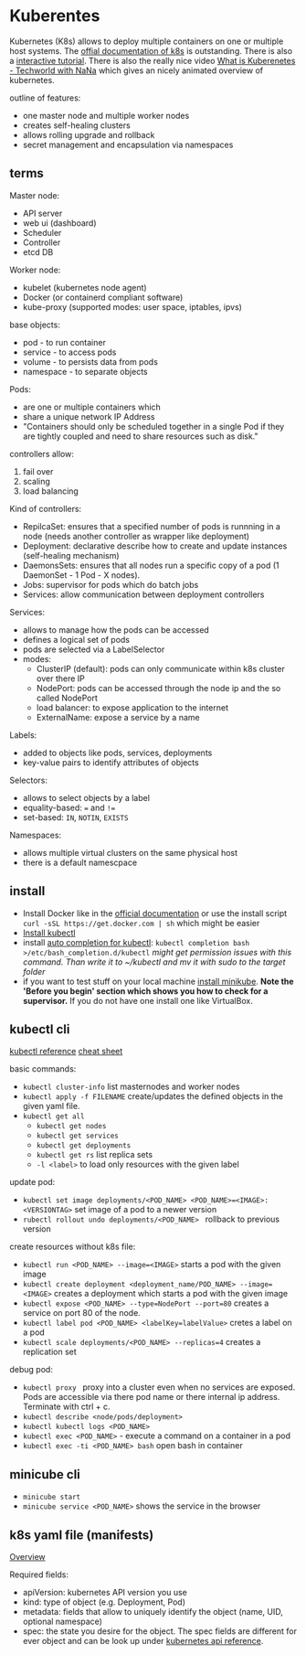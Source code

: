 # Kuberentes 

Kubernetes (K8s) allows to deploy multiple containers on one or multiple host systems. The [offial documentation of k8s](https://kubernetes.io/docs/) is outstanding. There is also a [interactive tutorial](https://kubernetes.io/docs/tutorials/kubernetes-basics/). There is also the really nice video [What is Kuberenetes - Techworld with NaNa](https://www.youtube.com/watch?v=VnvRFRk_51k) which gives an nicely animated overview of kubernetes.

outline of features:
- one master node and multiple worker nodes
- creates self-healing clusters
- allows rolling upgrade and rollback
- secret management and encapsulation via namespaces

## terms

Master node:
- API server
- web ui (dashboard)
- Scheduler
- Controller
- etcd DB

Worker node:
- kubelet (kubernetes node agent)
- Docker (or containerd compliant software)
- kube-proxy (supported modes: user space, iptables, ipvs)

base objects:
- pod - to run container
- service - to access pods
- volume - to persists data from pods
- namespace - to separate objects 

Pods:
- are one or multiple containers which
- share a unique network IP Address
- "Containers should only be scheduled together in a single Pod if they are tightly coupled and need to share resources such as disk."

controllers allow:
1. fail over
2. scaling
3. load balancing

Kind of controllers:
- RepilcaSet: ensures that a specified number of pods is runnning in a node (needs another controller as wrapper like deployment)
- Deployment: declarative describe how to create and update instances (self-healing mechanism)
- DaemonsSets: ensures that all nodes run a specific copy of a pod (1 DaemonSet - 1 Pod - X nodes).
- Jobs: supervisor for pods which do batch jobs
- Services: allow communication between deployment controllers

Services:
- allows to manage how the pods can be accessed
- defines a logical set of pods 
- pods are selected via a LabelSelector 
- modes:
    - ClusterIP (default): pods can only communicate within k8s cluster over there IP
    - NodePort: pods can be accessed through the node ip and the so called NodePort
    - load balancer: to expose application to the internet
    - ExternalName: expose a service by a name


Labels:
- added to objects like pods, services, deployments
- key-value pairs to identify attributes of objects

Selectors:
- allows to select objects by a label
- equality-based: `=` and `!=`
- set-based: `IN`, `NOTIN`, `EXISTS`
  
Namespaces:
- allows multiple virtual clusters on the same physical host
- there is a default namescpace

## install

- Install Docker like in the [official documentation](https://docs.docker.com/engine/install/) or use the install script `curl -sSL https://get.docker.com | sh` which might be easier
- [Install kubectl](https://kubernetes.io/docs/tasks/tools/install-kubectl/)
- install [auto completion for kubectl](https://kubernetes.io/docs/tasks/tools/install-kubectl/#enable-kubectl-autocompletion): `kubectl completion bash >/etc/bash_completion.d/kubectl` *might get permission issues with this command. Than write it  to ~/kubectl and mv it with sudo to the target folder*
- if you want to test stuff on your local machine  [install minikube](https://kubernetes.io/docs/tasks/tools/install-minikube/#before-you-begin). **Note the 'Before you begin' section which shows you how to check for a supervisor.** If you do not have one install one like VirtualBox.

## kubectl cli

[kubectl reference](https://kubernetes.io/docs/reference/generated/kubectl/kubectl-commands)
[cheat sheet](https://kubernetes.io/docs/reference/kubectl/cheatsheet/)


basic commands:
- `kubectl cluster-info` list masternodes and worker nodes
- `kubectl apply -f FILENAME` create/updates the defined objects in the given yaml file.
- `kubectl get all`
    - `kubectl get nodes`
    - `kubectl get services`
    - `kubectl get deployments`
    - `kubectl get rs` list replica sets
    - `-l <label>` to load only resources with the given label

update pod:
- `kubectl set image deployments/<POD_NAME> <POD_NAME>=<IMAGE>:<VERSIONTAG>` set image of a pod to a newer version
- `rubectl rollout undo deployments/<POD_NAME> ` rollback to previous version

create resources without k8s file:
- `kubectl run <POD_NAME> --image=<IMAGE>` starts a pod with the given image
- `kubectl create deployment <deployment_name/POD_NAME> --image=<IMAGE>` creates a deployment which starts a pod with the given image
- `kubectl expose <POD_NAME> --type=NodePort --port=80` creates a service on port 80 of the node.
- `kubectl label pod <POD_NAME> <labelKey=labelValue>` cretes a label on a pod
- `kubectl scale deployments/<POD_NAME> --replicas=4` creates a replication set

debug pod:
- `kubectl proxy ` proxy into a cluster even when no services are exposed. Pods are accessible via there pod name or there internal ip address. Terminate with ctrl + c.
- `kubectl describe <node/pods/deployment>`
- `kubectl kubectl logs <POD_NAME>`
- `kubectl exec <POD_NAME>` - execute a command on a container in a pod
- `kubectl exec -ti <POD_NAME> bash` open bash in container
## minicube cli

- `minicube start`
- `minicube service <POD_NAME>` shows the service in the browser

## k8s yaml file (manifests)

[Overview](https://kubernetes.io/docs/concepts/overview/working-with-objects/kubernetes-objects/)

Required fields:
- apiVersion: kubernetes API version you use
- kind: type of object (e.g. Deployment, Pod)
- metadata: fields that allow to uniquely identify the object (name, UID, optional namespace)
- spec: the state you desire for the object. The spec fields are different for ever object and can be look up under [kubernetes api reference](https://kubernetes.io/docs/reference/generated/kubernetes-api/v1.18/#container-v1-core).